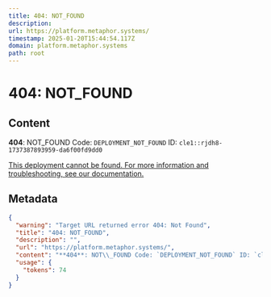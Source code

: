 ```yaml
---
title: 404: NOT_FOUND
description: 
url: https://platform.metaphor.systems/
timestamp: 2025-01-20T15:44:54.117Z
domain: platform.metaphor.systems
path: root
---
```


# 404: NOT_FOUND



## Content

**404**: NOT\_FOUND Code: `DEPLOYMENT_NOT_FOUND` ID: `cle1::rjdh8-1737387893959-da6f00fd9dd0`

[This deployment cannot be found. For more information and troubleshooting, see our documentation.](https://vercel.com/docs/errors/platform-error-codes#deployment_not_found)

## Metadata

```json
{
  "warning": "Target URL returned error 404: Not Found",
  "title": "404: NOT_FOUND",
  "description": "",
  "url": "https://platform.metaphor.systems/",
  "content": "**404**: NOT\\_FOUND Code: `DEPLOYMENT_NOT_FOUND` ID: `cle1::rjdh8-1737387893959-da6f00fd9dd0`\n\n[This deployment cannot be found. For more information and troubleshooting, see our documentation.](https://vercel.com/docs/errors/platform-error-codes#deployment_not_found)",
  "usage": {
    "tokens": 74
  }
}
```
